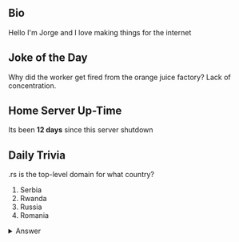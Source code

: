 ## Bio

Hello I'm Jorge and I love making things for the internet

## Joke of the Day

Why did the worker get fired from the orange juice factory? Lack of concentration.

## Home Server Up-Time

Its been **12 days** since this server shutdown


## Daily Trivia

.rs is the top-level domain for what country?
 1. Serbia
 2. Rwanda
 3. Russia
 4. Romania

<details>
  <summary>Answer</summary>
  Serbia
</details>
